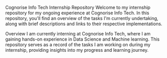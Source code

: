 Cognorise Info Tech Internship Repository
Welcome to my internship repository for my ongoing experience at Cognorise Info Tech. In this repository, you'll find an overview of the tasks I'm currently undertaking, along with brief descriptions and links to their respective implementations.

Overview
I am currently interning at Cognorise Info Tech, where I am gaining hands-on experience in Data Science and Machine learning. This repository serves as a record of the tasks I am working on during my internship, providing insights into my progress and learning journey.

